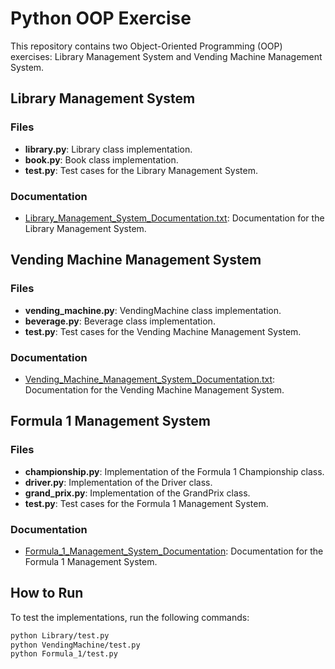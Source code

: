 # Python OOP Exercise

This repository contains two Object-Oriented Programming (OOP) exercises: Library Management System and Vending Machine Management System.

## Library Management System

### Files
- **library.py**: Library class implementation.
- **book.py**: Book class implementation.
- **test.py**: Test cases for the Library Management System.

### Documentation
- [Library_Management_System_Documentation.txt](Library/Library_Management_System_Documentation.txt): Documentation for the Library Management System.

## Vending Machine Management System

### Files
- **vending_machine.py**: VendingMachine class implementation.
- **beverage.py**: Beverage class implementation.
- **test.py**: Test cases for the Vending Machine Management System.

### Documentation
- [Vending_Machine_Management_System_Documentation.txt](VendingMachine/Vending_Machine_Management_System_Documentation.txt): Documentation for the Vending Machine Management System.

## Formula 1 Management System

### Files
- **championship.py**: Implementation of the Formula 1 Championship class.
- **driver.py**: Implementation of the Driver class.
- **grand_prix.py**: Implementation of the GrandPrix class.
- **test.py**: Test cases for the Formula 1 Management System.

### Documentation
- [Formula_1_Management_System_Documentation](Formula_1/Formula_1_Management_System_Documentation.txt): Documentation for the Formula 1 Management System.

## How to Run

To test the implementations, run the following commands:

```bash
python Library/test.py
python VendingMachine/test.py
python Formula_1/test.py